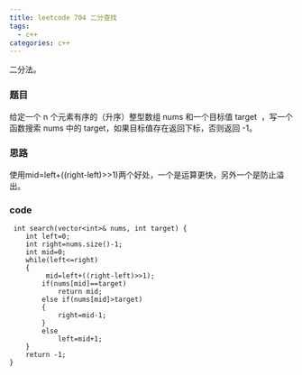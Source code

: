 ```yaml
---
title: leetcode 704 二分查找
tags:
  - c++ 
categories: c++ 
---
```

二分法。
<!-- more -->

### 题目
给定一个 n 个元素有序的（升序）整型数组 nums 和一个目标值 target  ，写一个函数搜索 nums 中的 target，如果目标值存在返回下标，否则返回 -1。

### 思路
使用mid=left+((right-left)>>1)两个好处，一个是运算更快，另外一个是防止溢出。
### code
     int search(vector<int>& nums, int target) {
        int left=0;
        int right=nums.size()-1;
        int mid=0;
        while(left<=right)
        {
             mid=left+((right-left)>>1);
            if(nums[mid]==target)
                return mid;
            else if(nums[mid]>target)
            {
                right=mid-1;
            }
            else
                left=mid+1;
        }
        return -1;
    }

